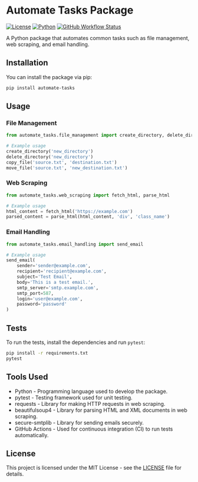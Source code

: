 
# Automate Tasks Package

[![License](https://img.shields.io/badge/license-MIT-blue.svg)](https://opensource.org/licenses/MIT)
[![Python](https://img.shields.io/badge/python-3.6%20|%203.7%20|%203.8%20|%203.9-blue.svg)](https://www.python.org/)
[![GitHub Workflow Status](https://img.shields.io/github/workflow/status/yourusername/automate-tasks/CI?label=CI&logo=github)](https://github.com/yourusername/automate-tasks/actions/workflows/ci.yml)

A Python package that automates common tasks such as file management, web scraping, and email handling.

## Installation

You can install the package via pip:

```sh
pip install automate-tasks
```

## Usage

### File Management

```python
from automate_tasks.file_management import create_directory, delete_directory, copy_file, move_file

# Example usage
create_directory('new_directory')
delete_directory('new_directory')
copy_file('source.txt', 'destination.txt')
move_file('source.txt', 'new_destination.txt')
```

### Web Scraping

```python
from automate_tasks.web_scraping import fetch_html, parse_html

# Example usage
html_content = fetch_html('https://example.com')
parsed_content = parse_html(html_content, 'div', 'class_name')
```

### Email Handling

```python
from automate_tasks.email_handling import send_email

# Example usage
send_email(
    sender='sender@example.com',
    recipient='recipient@example.com',
    subject='Test Email',
    body='This is a test email.',
    smtp_server='smtp.example.com',
    smtp_port=587,
    login='user@example.com',
    password='password'
)
```

## Tests

To run the tests, install the dependencies and run `pytest`:

```sh
pip install -r requirements.txt
pytest
```

## Tools Used

- Python - Programming language used to develop the package.
- pytest - Testing framework used for unit testing.
- requests - Library for making HTTP requests in web scraping.
- beautifulsoup4 - Library for parsing HTML and XML documents in web scraping.
- secure-smtplib - Library for sending emails securely.
- GitHub Actions - Used for continuous integration (CI) to run tests automatically.

## License

This project is licensed under the MIT License - see the [LICENSE](LICENSE) file for details.
